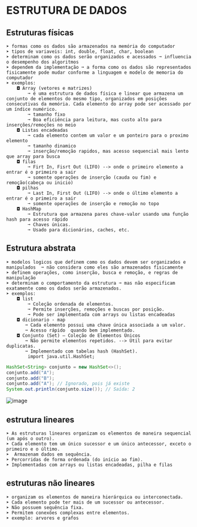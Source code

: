 # ESTRUTURA DE DADOS
## Estruturas físicas
    ➤ formas como os dados são armazenados na memória do computador
    ➤ tipos de variaveis: int, double, float, char, boolean
    ➤ determinam como os dados serão organizados e acessados ➞ influencia o desempenho dos algoritmos
    ➤ dependem da implementação ➞ a forma como os dados são representados fisicamente pode mudar conforme a linguagem e modelo de memoria do computador
    ➤ exemplos:
        ◘ Array (vetores e matrizes) 
            ➞ é uma estrutura de dados física e linear que armazena um conjunto de elementos do mesmo tipo, organizados em posições consecutivas da memória. Cada elemento do array pode ser acessado por um índice numérico.
            ➞ tamanho fixo
            ➞ Boa eficiência para leitura, mas custo alto para inserções/remoções no meio
        ◘ Listas encadeadas
            ➞ cada elemento contem um valor e um ponteiro para o proximo elemento
            ➞ tamanho dinamico 
            ➞ inserção/remoção rapidos, mas acesso sequencial mais lento que array para busca
        ◘ filas
            ➞ Firt In, Fisrt Out (LIFO) --> onde o primeiro elemento a entrar é o primeiro a sair
            ➞ somente operações de inserção (cauda ou fim) e remoção(cabeça ou inicio)
        ◘ pilhas
            ➞ Last In, First Out (LIFO) --> onde o último elemento a entrar é o primeiro a sair
            ➞ somente operações de inserção e remoção no topo
        ◘ HashMap
            ➞ Estrutura que armazena pares chave-valor usando uma função hash para acesso rápido
            ➞ Chaves únicas.
            ➞ Usado para dicionários, caches, etc.
## Estrutura abstrata
    ➤ modelos logicos que definem como os dados devem ser organizados e manipulados  ➞ não considera como eles são armazenados fisicamente
    ➤ definem operações, como inserção, busca e remoção, e regras de manipulação
    ➤ determinam o comportamento da estrutura ➞ mas não especificam exatamente como os dados serão armazenados.
    ➤ exemplos: 
        ◘ list
            ➞ Coleção ordenada de elementos.
            ➞ Permite inserções, remoções e buscas por posição.
            ➞ Pode ser implementada com arrays ou listas encadeadas
        ◘ dicionario - map
           ➞ Cada elemento possui uma chave única associada a um valor.
           ➞ Acesso rápido  quando bem implementado.
        ◘ Conjunto (Set) – Coleção de Elementos Únicos
           ➞ Não permite elementos repetidos. --> Útil para evitar duplicatas.
           ➞ Implementado com tabelas hash (HashSet).
            import java.util.HashSet;

```.java
HashSet<String> conjunto = new HashSet<>();
conjunto.add("A");
conjunto.add("B");
conjunto.add("A"); // Ignorado, pois já existe
System.out.println(conjunto.size()); // Saída: 2
```
           
![image](https://github.com/user-attachments/assets/110850d9-a0f4-4c6a-89bd-01dce84e8ea5)

## estrutura lineares
    ➤ As estruturas lineares organizam os elementos de maneira sequencial (um após o outro).
    ➤ Cada elemento tem um único sucessor e um único antecessor, exceto o primeiro e o último.
    ➤  Armazenam dados em sequência.
    ➤ Percorridas de forma ordenada (do início ao fim).
    ➤ Implementadas com arrays ou listas encadeadas, pilha e filas
## estruturas não lineares
    ➤ organizam os elementos de maneira hierárquica ou interconectada.
    ➤ Cada elemento pode ter mais de um sucessor ou antecessor.
    ➤ Não possuem sequência fixa.
    ➤ Permitem conexões complexas entre elementos.
    ➤ exemplo: arvores e grafos
